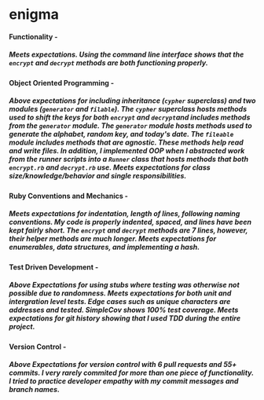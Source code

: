 # enigma

#### **Functionality -**
##### Meets expectations. Using the command line interface shows that the `encrypt` and `decrypt` methods are both functioning properly.

#### **Object Oriented Programming -**
##### Above expectations for including inheritance (`cypher` superclass) and two modules (`generator` and `filable`). The `cypher` superclass hosts methods used to shift the keys for both `encrypt` and `decrypt`and includes methods from the `generator` module. The `generator` module hosts methods used to generate the alphabet, random key, and today's date. The `fileable` module includes methods that are agnostic. These methods help read and write files. In addition, I implemented OOP when I abstracted work from the runner scripts into a `Runner` class that hosts methods that both `encrypt.rb` and `decrypt.rb` use. Meets expectations for class size/knowledge/behavior and single responsibilities.

#### **Ruby Conventions and Mechanics -**
##### Meets expectations for indentation, length of lines, following naming conventions. My code is properly indented, spaced, and lines have been kept fairly short. The `encrypt` and `decrypt` methods are 7 lines, however, their helper methods are much longer. Meets expectations for enumerables, data structures, and implementing a hash.

#### **Test Driven Development -**
##### Above Expectations for using stubs where testing was otherwise not possible due to randomness. Meets expectations for both unit and intergration level tests. Edge cases such as unique characters are addresses and tested. SimpleCov shows 100% test coverage. Meets expectations for git history showing that I used TDD during the entire project.

#### **Version Control -**
##### Above Expectations for version control with 6 pull requests and 55+ commits. I very rarely commited for more than one piece of functionality. I tried to practice developer empathy with my commit messages and branch names.
